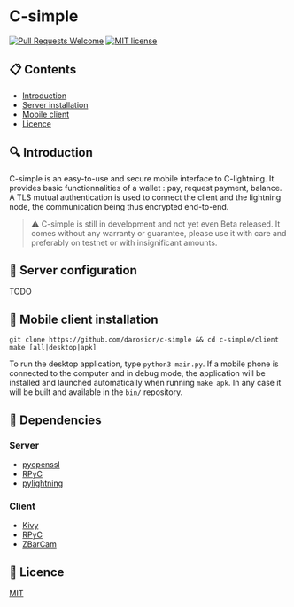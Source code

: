 # C-simple

[![Pull Requests Welcome](https://img.shields.io/badge/PRs-welcome-brightgreen.svg)](http://makeapullrequest.com)
[![MIT license](https://img.shields.io/github/license/darosior/c-simple.svg)](https://github.com/darosior/c-simple/blob/master/LICENSE)

## :clipboard: Contents

- [Introduction](#introduction)
- [Server installation](#server-configuration)
- [Mobile client](#mobile-client-installation)
- [Licence](#licence)

## 🔍 Introduction

C-simple is an easy-to-use and secure mobile interface to C-lightning. It provides basic functionnalities of a wallet : pay, request payment, balance. A TLS mutual authentication is used to connect the client and the lightning node, the communication being thus encrypted end-to-end.
> ⚠️ C-simple is still in development and not yet even Beta released. It comes without any warranty
> or guarantee, please use it with care and preferably on testnet or with insignificant amounts.

## :wrench: Server configuration

TODO

## :hammer: Mobile client installation
  
```
git clone https://github.com/darosior/c-simple && cd c-simple/client
make [all|desktop|apk]
```
To run the desktop application, type `python3 main.py`. If a mobile phone is connected to the computer and in debug mode, the application will be installed and launched automatically when running `make apk`. In any case it will be built and available in the `bin/` repository.

## :syringe: Dependencies

### Server

- [pyopenssl](https://pypi.org/project/pyOpenSSL/)
- [RPyC](https://rpyc.readthedocs.io/en/latest/index.html)
- [pylightning](https://github.com/ElementsProject/lightning/tree/master/contrib/pylightning)

### Client

- [Kivy](https://kivy.org/doc/stable/installation/installation-linux.html#installation-in-a-virtual-environment)
- [RPyC](https://rpyc.readthedocs.io/en/latest/index.html)
- [ZBarCam](https://github.com/kivy-garden/garden.zbarcam)

## 📃 Licence

[MIT](LICENSE)
